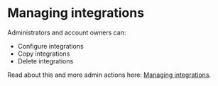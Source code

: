 # Managing integrations

Administrators and account owners can:

* Configure integrations
* Copy integrations
* Delete integrations

Read about this and more admin actions here: [Managing integrations](./).

